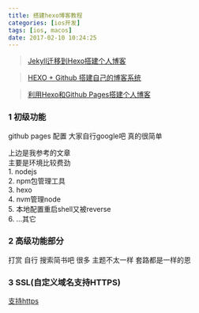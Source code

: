 ```yaml
---
title: 搭建hexo博客教程
categories: [ios开发]
tags: [ios, macos]
date: 2017-02-10 10:24:25
---
```



> [Jekyll迁移到Hexo搭建个人博客](http://www.ezlippi.com/blog/2016/02/jekyll-to-hexo.html)  

> [HEXO + Github 搭建自己的博客系统](http://www.czhzero.com/2016/06/25/hexoblog/)

> [利用Hexo和Github Pages搭建个人博客](http://skx926.com/2016/01/26/build-hexo/)

### 1 初级功能

github pages  配置 大家自行google吧 真的很简单

上边是我参考的文章  
主要是环境比较费劲  
	1. nodejs  
	2. npm包管理工具  
	3. hexo  
	4. nvm管理node  
	5. 本地配置重启shell又被reverse  
	6. ...其它
	
### 2 高级功能部分

打赏 自行 搜索简书吧 很多 主题不太一样 套路都是一样的恩

### 3 SSL(自定义域名支持HTTPS)

[支持https](https://gbin.me/2017/08/03/Hexo-deployed-in-github-and-coding/)